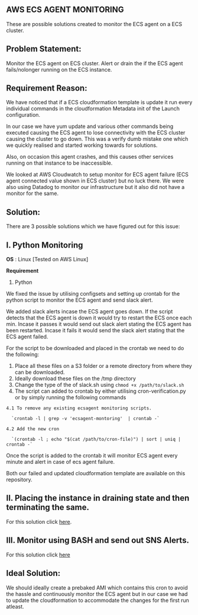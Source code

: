 ## AWS ECS AGENT MONITORING
These are possible solutions created to monitor the ECS agent on a ECS cluster.

## Problem Statement:
Monitor the ECS agent on ECS cluster. Alert or drain the if the ECS agent fails/nolonger running on the ECS instance.

## Requirement Reason:
We have noticed that if a ECS cloudformation template is update it run every individual commands
in the cloudformation Metadata init of the Launch configuration.

In our case we have yum update and various other commands being executed causing the ECS agent to
lose connectivity with the ECS cluster causing the cluster to go down. This was a verify dumb mistake one which we quickly
realised and started working towards for solutions.

Also, on occasion this agent crashes, and this causes other services running on that instance to be inaccessible.

We looked at AWS Cloudwatch to setup monitor for ECS agent failure (ECS agent connected value shown in ECS cluster) but no luck there.
We were also using Datadog to monitor our infrastructure but it also did not have a monitor for the same.


## Solution:
There are 3 possible solutions which we have figured out for this issue:

## I. Python Monitoring

**OS** : Linux [Tested on AWS Linux]

**Requirement**
  1. Python

We fixed the issue by utilising configsets and setting up crontab for the python script to monitor the ECS agent and send slack alert.

We added slack alerts incase the ECS agent goes down. If the script detects that the ECS agent is down it would try
to restart the ECS once each min. Incase it passes it would send out slack alert stating the ECS agent has been restarted.
Incase it fails it would send the slack alert stating that the ECS agent failed.

For the script to be downloaded and placed in the crontab we need to do the following:
  1. Place all these files on a S3 folder or a remote directory from where they can be downloaded.
  2. Ideally download these files on the /tmp directory
  3. Change the type of the of slack.sh using `chmod +x /path/to/slack.sh`
  4. The script can added to crontab by either utilising cron-verification.py or by simply running the following commands

    4.1 To remove any existing ecsagent monitoring scripts.

      `crontab -l | grep -v 'ecsagent-montoring'  | crontab -`

    4.2 Add the new cron

      `(crontab -l ; echo "$(cat /path/to/cron-file)") | sort | uniq | crontab -`

Once the script is added to the crontab it will monitor ECS agent every minute and alert in case of ecs agent failure.

Both our failed and updated cloudformation template are available on this repository.

## II. Placing the instance in draining state and then terminating the same.

For this solution click [here](https://github.com/silinternational/ecs-agent-monitor).

## III. Monitor using BASH and send out SNS Alerts.

For this solution click [here](http://www.tothenew.com/blog/monitor-aws-ecs-agent-automatically-restart-agent-on-failure/)

## Ideal Solution:
We should ideally create a prebaked AMI which contains this cron to avoid the hassle and continuously monitor the ECS agent
but in our case we had to update the cloudformation to accommodate the changes for the first run atleast.
